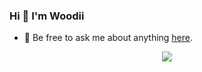 ### Hi 👋 I'm Woodii
- 💬 Be free to ask me about anything [here](https://github.com/Woodii1998/Woodii1998/issues).


<div align=center><img src="https://github-readme-stats.vercel.app/api?username=Woodii1998"></div>
<!--
**Woodii1998/Woodii1998** is a ✨ _special_ ✨ repository because its `README.md` (this file) appears on your GitHub profile.

Here are some ideas to get you started:

- 🔭 I’m currently working on ...
- 🌱 I’m currently learning ...
- 👯 I’m looking to collaborate on ...
- 🤔 I’m looking for help with ...
- 💬 Ask me about ...
- 📫 How to reach me: ...
- 😄 Pronouns: ...
- ⚡ Fun fact: ...

-->
